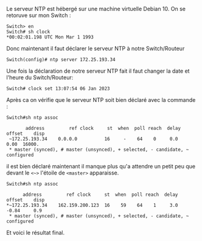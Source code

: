 Le serveur NTP est hébergé sur une machine virtuelle Debian 10.
On se retoruve sur mon Switch :
```IOS
Switch> en
Switch# sh clock
*00:02:01.198 UTC Mon Mar 1 1993
```
Donc maintenant il faut déclarer le serveur NTP à notre Switch/Routeur
```IOS
Switch(config)# ntp server 172.25.193.34
```

Une fois la déclaration de notre serveur NTP fait il faut changer la date et l'heure du Switch/Routeur:
```IOS
Switch# clock set 13:07:54 06 Jan 2023
```

Après ca on vérifie que le serveur NTP soit bien déclaré avec la commande :
```IOS
Switch#sh ntp assoc

	   address         ref clock     st  when  poll reach  delay  offset    disp
 ~172.25.193.34    0.0.0.0          16     -    64    0     0.0    0.00  16000.
 * master (synced), # master (unsynced), + selected, - candidate, ~ configured
```
il est bien déclaré maintenant il manque plus qu'a attendre un petit peu que devant le `<~>` l'étoile de `<master>` apparaisse.

```IOS
Switch#sh ntp assoc

      address         ref clock     st  when  poll reach  delay  offset    disp
*~172.25.193.34    162.159.200.123  16    59    64    1     3.0   -0.84     0.9
 * master (synced), # master (unsynced), + selected, - candidate, ~ configured
```
Et voici le résultat final.